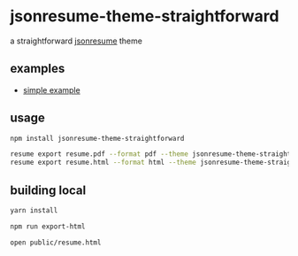 # jsonresume-theme-straightforward

a straightforward [jsonresume](https://github.com/jsonresume) theme

## examples

- [simple example](docs/resume-example.pdf)

## usage

```sh
npm install jsonresume-theme-straightforward

resume export resume.pdf --format pdf --theme jsonresume-theme-straightforward
resume export resume.html --format html --theme jsonresume-theme-straightforward
```

## building local

```sh
yarn install

npm run export-html

open public/resume.html
```
